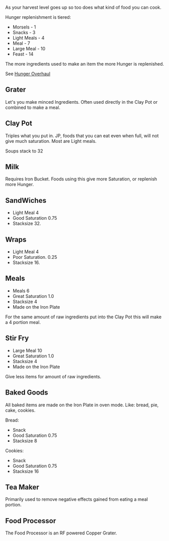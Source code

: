 As your harvest level goes up so too does what kind of food you can cook.

Hunger replenishment is tiered:
 * Morsels - 1
 * Snacks - 3
 * Light Meals - 4
 * Meal - 7
 * Large Meal - 10 
 * Feast - 14

The more ingredients used to make an item the more Hunger is replenished.

See [Hunger Overhaul](http://minecraft.curseforge.com/projects/hunger-overhaul)

## Grater

Let's you make minced Ingredients. Often used directly in the Clay Pot or combined to make a meal.

## Clay Pot

Triples what you put in. 
JP, foods that you can eat even when full, will not give much saturation. Most are Light meals.

Soups stack to 32

## Milk

Requires Iron Bucket. Foods using this give more Saturation, or replenish more Hunger. 



## SandWiches
* Light Meal 4
* Good Saturation 0.75 
* Stacksize 32.

## Wraps
* Light Meal 4
* Poor Saturation. 0.25
* Stacksize 16.

## Meals
* Meals 6
* Great Saturation 1.0
* Stacksize 4
* Made on the Iron Plate

For the same amount of raw ingredients put into the Clay Pot this will make a 4 portion meal. 

## Stir Fry
* Large Meal 10
* Great Saturation 1.0
* Stacksize 4
* Made on the Iron Plate

Give less items for amount of raw ingredients.



## Baked Goods

All baked items are made on the Iron Plate in oven mode. Like: bread, pie, cake, cookies.

Bread:
 * Snack
 * Good Saturation 0.75
 * Stacksize 8

Cookies:
 * Snack
 * Good Saturation 0.75
 * Stacksize 16


## Tea Maker

Primarily used to remove negative effects gained from eating a meal portion.

## Food Processor 

The Food Processor is an RF powered Copper Grater.

